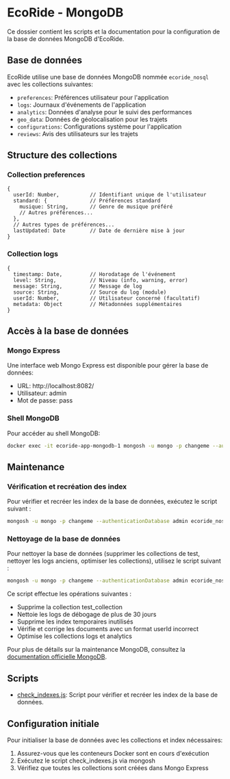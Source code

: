 # EcoRide - MongoDB

Ce dossier contient les scripts et la documentation pour la configuration de la base de données MongoDB d'EcoRide.

## Base de données

EcoRide utilise une base de données MongoDB nommée `ecoride_nosql` avec les collections suivantes:

- `preferences`: Préférences utilisateur pour l'application
- `logs`: Journaux d'événements de l'application
- `analytics`: Données d'analyse pour le suivi des performances
- `geo_data`: Données de géolocalisation pour les trajets
- `configurations`: Configurations système pour l'application
- `reviews`: Avis des utilisateurs sur les trajets

## Structure des collections

### Collection preferences
```
{
  userId: Number,          // Identifiant unique de l'utilisateur
  standard: {              // Préférences standard
    musique: String,       // Genre de musique préféré
    // Autres préférences...
  },
  // Autres types de préférences...
  lastUpdated: Date        // Date de dernière mise à jour
}
```

### Collection logs
```
{
  timestamp: Date,         // Horodatage de l'événement
  level: String,           // Niveau (info, warning, error)
  message: String,         // Message de log
  source: String,          // Source du log (module)
  userId: Number,          // Utilisateur concerné (facultatif)
  metadata: Object         // Métadonnées supplémentaires
}
```

## Accès à la base de données

### Mongo Express
Une interface web Mongo Express est disponible pour gérer la base de données:
- URL: http://localhost:8082/
- Utilisateur: admin
- Mot de passe: pass

### Shell MongoDB
Pour accéder au shell MongoDB:
```bash
docker exec -it ecoride-app-mongodb-1 mongosh -u mongo -p changeme --authenticationDatabase admin
```

## Maintenance

### Vérification et recréation des index

Pour vérifier et recréer les index de la base de données, exécutez le script suivant :

```bash
mongosh -u mongo -p changeme --authenticationDatabase admin ecoride_nosql backend/database/mongodb/scripts/check_indexes.js
```

### Nettoyage de la base de données

Pour nettoyer la base de données (supprimer les collections de test, nettoyer les logs anciens, optimiser les collections), utilisez le script suivant :

```bash
mongosh -u mongo -p changeme --authenticationDatabase admin ecoride_nosql backend/database/mongodb/scripts/clean_database.js
```

Ce script effectue les opérations suivantes :
- Supprime la collection test_collection
- Nettoie les logs de débogage de plus de 30 jours
- Supprime les index temporaires inutilisés
- Vérifie et corrige les documents avec un format userId incorrect
- Optimise les collections logs et analytics

Pour plus de détails sur la maintenance MongoDB, consultez la [documentation officielle MongoDB](https://docs.mongodb.com/manual/administration/maintenance/).

## Scripts

- [check_indexes.js](./check_indexes.js): Script pour vérifier et recréer les index de la base de données.

## Configuration initiale

Pour initialiser la base de données avec les collections et index nécessaires:
1. Assurez-vous que les conteneurs Docker sont en cours d'exécution
2. Exécutez le script check_indexes.js via mongosh
3. Vérifiez que toutes les collections sont créées dans Mongo Express 